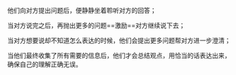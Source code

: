 他们向对方提出问题后，便静静坐着聆听对方的回答；

当对方说完之后，再抛出更多的问题==激励==对方继续说下去；

当对方想要说却不知道怎么表达的时候，他们会提出更多问题帮对方进一步澄清；

当他们最终收集了所有需要的信息后，他们才会总结观点，用恰当的话表达出来，确保自己的理解正确无误。


